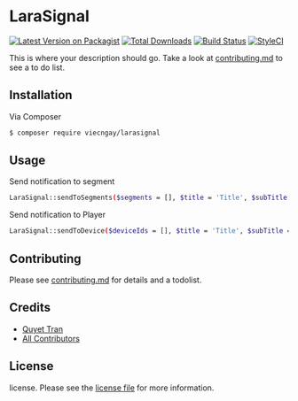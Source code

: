 # LaraSignal

[![Latest Version on Packagist][ico-version]][link-packagist]
[![Total Downloads][ico-downloads]][link-downloads]
[![Build Status][ico-travis]][link-travis]
[![StyleCI][ico-styleci]][link-styleci]

This is where your description should go. Take a look at [contributing.md](contributing.md) to see a to do list.

## Installation

Via Composer

``` bash
$ composer require viecngay/larasignal
```

## Usage

Send notification to segment
``` bash
LaraSignal::sendToSegments($segments = [], $title = 'Title', $subTitle = 'Default Subtitle', $payload = [], $url = [], $imageUrl = null, $options = [])
```

Send notification to Player
``` bash
LaraSignal::sendToDevice($deviceIds = [], $title = 'Title', $subTitle = 'Default Subtitle', $payload = [], $url = [], $imageUrl = null, $options = [])
```


## Contributing

Please see [contributing.md](contributing.md) for details and a todolist.


## Credits

- [Quyet Tran][link-author]
- [All Contributors][link-contributors]

## License

license. Please see the [license file](license.md) for more information.

[ico-version]: https://img.shields.io/packagist/v/viecngay/larasignal.svg?style=flat-square
[ico-downloads]: https://img.shields.io/packagist/dt/viecngay/larasignal.svg?style=flat-square
[ico-travis]: https://img.shields.io/travis/viecngay/larasignal/master.svg?style=flat-square
[ico-styleci]: https://styleci.io/repos/12345678/shield

[link-packagist]: https://packagist.org/packages/viecngay/larasignal
[link-downloads]: https://packagist.org/packages/viecngay/larasignal
[link-travis]: https://travis-ci.org/viecngay/larasignal
[link-styleci]: https://styleci.io/repos/12345678
[link-author]: https://github.com/viecngay
[link-contributors]: ../../contributors]
